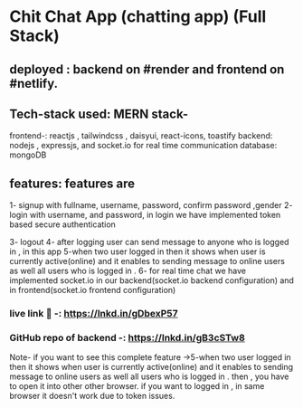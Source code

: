 # Chit Chat App (chatting app) (Full Stack)

## deployed  : backend on #render and frontend on #netlify.

 ## Tech-stack used: MERN stack-
 frontend-: reactjs , tailwindcss , daisyui, react-icons, toastify 
 backend: nodejs , expressjs, and socket.io for real time communication
 database: mongoDB
 
## features: features are
1- signup with fullname, username, password, confirm password ,gender
2- login with username, and password,
in login we have implemented token based secure authentication 

3- logout
4- after logging user can send message to anyone who is logged in , in this app
5-when two user logged in then it shows when user is currently active(online) and it enables to sending message to online users as well all users who is logged in .
6- for real time chat we have implemented socket.io in our backend(socket.io backend configuration) and in frontend(socket.io frontend configuration)

### live link 🔗 -: https://lnkd.in/gDbexP57

### GitHub repo of  backend -: https://lnkd.in/gB3cSTw8

Note- if you want to see this complete feature ->5-when two user logged in then it shows when user is currently active(online) and it enables to sending message to online users as well all users who is logged in .
then , you have to open it into other other browser. if you want to logged in , in same browser it doesn't work due to token issues.





